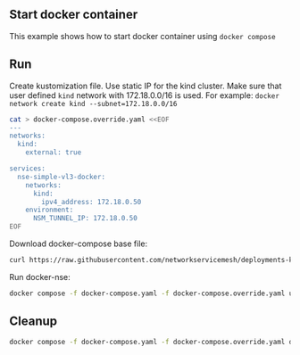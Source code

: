 ## Start docker container

This example shows how to start docker container using `docker compose`

## Run

Create kustomization file. Use static IP for the kind cluster. Make sure that user defined `kind` network with 172.18.0.0/16 is used.
For example: `docker network create kind --subnet=172.18.0.0/16`
```bash
cat > docker-compose.override.yaml <<EOF
---
networks:
  kind:
    external: true

services:
  nse-simple-vl3-docker:
    networks:
      kind:
        ipv4_address: 172.18.0.50
    environment:
      NSM_TUNNEL_IP: 172.18.0.50
EOF
```

Download docker-compose base file:
```bash
curl https://raw.githubusercontent.com/networkservicemesh/deployments-k8s/9f6a4448acd27cc6bc6f210f647410025141854d/apps/nse-simple-vl3-docker/docker-compose.yaml -o docker-compose.yaml
```

Run docker-nse:
```bash
docker compose -f docker-compose.yaml -f docker-compose.override.yaml up -d
```

## Cleanup

```bash
docker compose -f docker-compose.yaml -f docker-compose.override.yaml down
```
